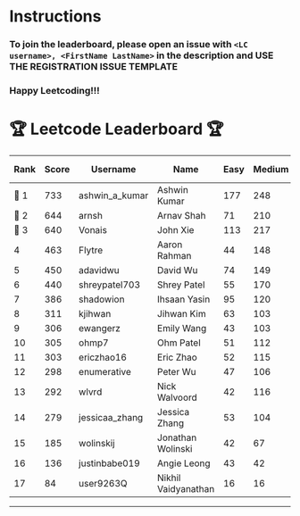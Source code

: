 # Instructions
### To join the leaderboard, please open an issue with `<LC username>, <FirstName LastName>` in the description and USE THE REGISTRATION ISSUE TEMPLATE
### Happy Leetcoding!!!


# 🏆 Leetcode Leaderboard 🏆

| Rank | Score | Username       | Name | Easy | Medium | Hard | Problems Solved |
|------|----------------|-----------------|-------------------|--------------|--------------|--------------|--------------|
| 🥇 1 | 733 | ashwin_a_kumar | Ashwin Kumar | 177 | 248 | 20 | 445 |
| 🥈 2 | 644 | arnsh | Arnav Shah | 71 | 210 | 51 | 332 |
| 🥉 3 | 640 | Vonais | John Xie | 113 | 217 | 31 | 361 |
| 4 | 463 | Flytre | Aaron Rahman | 44 | 148 | 41 | 233 |
| 5 | 450 | adavidwu | David Wu | 74 | 149 | 26 | 249 |
| 6 | 440 | shreypatel703 | Shrey Patel | 55 | 170 | 15 | 240 |
| 7 | 386 | shadowion | Ihsaan Yasin | 95 | 120 | 17 | 232 |
| 8 | 311 | kjihwan | Jihwan Kim | 63 | 103 | 14 | 180 |
| 9 | 306 | ewangerz | Emily Wang | 43 | 103 | 19 | 165 |
| 10 | 305 | ohmp7 | Ohm Patel | 51 | 112 | 10 | 173 |
| 11 | 303 | ericzhao16 | Eric Zhao | 52 | 115 | 7 | 174 |
| 12 | 298 | enumerative | Peter Wu | 47 | 106 | 13 | 166 |
| 13 | 292 | wlvrd | Nick Walvoord | 42 | 116 | 6 | 164 |
| 14 | 279 | jessicaa_zhang | Jessica Zhang | 53 | 104 | 6 | 163 |
| 15 | 185 | wolinskij | Jonathan Wolinski | 42 | 67 | 3 | 112 |
| 16 | 136 | justinbabe019 | Angie Leong | 43 | 42 | 3 | 88 |
| 17 | 84 | user9263Q | Nikhil Vaidyanathan | 16 | 16 | 12 | 44 |
---